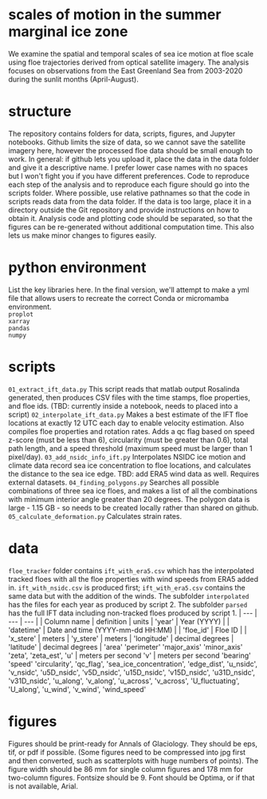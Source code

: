 # scales of motion in the summer marginal ice zone
We examine the spatial and temporal scales of sea ice motion at floe scale using floe trajectories derived from optical satellite imagery. 
The analysis focuses on observations from the East Greenland Sea from 2003-2020 during the sunlit months (April-August). 

# structure
The repository contains folders for data, scripts, figures, and Jupyter notebooks. Github limits the size of data, so we cannot save the 
satellite imagery here, however the processed floe data should be small enough to work. In general: if github lets you upload it, place the 
data in the data folder and give it a descriptive name. I prefer lower case names with no spaces but I won't fight you if you have different 
preferences. Code to reproduce each step of the analysis and to reproduce each figure should go into the scripts folder. Where possible, use 
relative pathnames so that the code in scripts reads data from the data folder. If the data is too large, place it in a directory outside 
the Git repository and provide instructions on how to obtain it. Analysis code and plotting code should be separated, so that the figures can 
be re-generated without additional computation time. This also lets us make minor changes to figures easily.

# python environment
List the key libraries here. In the final version, we'll attempt to make a yml file that allows users to recreate the correct Conda or 
micromamba environment.  
`proplot`  
`xarray`  
`pandas`  
`numpy`  

# scripts
`01_extract_ift_data.py` This script reads that matlab output Rosalinda generated, then produces CSV files with the time stamps, floe 
properties, and floe ids. (TBD: currently inside a notebook, needs to placed into a script) 
`02_interpolate_ift_data.py` Makes a best estimate of the IFT floe locations at exactly 12 UTC each day to enable velocity estimation. Also compiles floe properties and rotation rates. Adds a qc flag based on speed z-score (must be less than 6), circularity (must be greater than 0.6), total path length, and a speed threshold (maximum speed must be larger than 1 pixel/day).
`03_add_nsidc_info_ift.py` Interpolates NSIDC ice motion and climate data record sea ice concentration to floe locations, and calculates the 
distance to the sea ice edge. TBD: add ERA5 wind data as well. Requires external datasets.
`04_finding_polygons.py` Searches all possible combinations of three sea ice floes, and makes a list of all the combinations with minimum 
interior angle greater than 20 degrees. The polygon data is large - 1.15 GB - so needs to be created locally rather than shared on github.  
`05_calculate_deformation.py` Calculates strain rates.  


# data
`floe_tracker` folder contains `ift_with_era5.csv` which has the interpolated tracked floes with all the floe properties with wind speeds from ERA5 added in. `ift_with_nsidc.csv` is produced first; `ift_with_era5.csv` contains the same data but with the addition of the winds. The subfolder 
`interpolated` has the files for each year as produced by script 2. The subfolder `parsed` has the full IFT data including non-tracked floes 
produced by script 1. 
| --- | --- | --- |
| Column name | definition | units |
'year' | Year (YYYY) |  |
'datetime' | Date and time (YYYY-mm-dd HH:MM) | |
'floe_id' | Floe ID | |
'x_stere' | meters |
'y_stere' | meters |
'longitude' | decimal degrees |
'latitude' | decimal degrees |
'area'
'perimeter'
'major_axis'
'minor_axis'
'zeta',
'zeta_est',
'u' | meters per second
'v' | meters per second
'bearing'
'speed'
'circularity',
'qc_flag',
'sea_ice_concentration', 
'edge_dist',
'u_nsidc', 
'v_nsidc', 
'u5D_nsidc',
'v5D_nsidc',
'u15D_nsidc',
'v15D_nsidc',
'u31D_nsidc',
'v31D_nsidc',
'u_along', 
'v_along',
'u_across',
'v_across',
'U_fluctuating',
'U_along',
'u_wind',
'v_wind',
'wind_speed'

# figures
Figures should be print-ready for Annals of Glaciology. They should be eps, tif, or pdf if possible. (Some figures need to be compressed into 
jpg first and then converted, such as scatterplots with huge numbers of points). The figure width should be 86 mm for single column figures 
and 178 mm for two-column figures. Fontsize should be 9. Font should be Optima, or if that is not available, Arial. 



